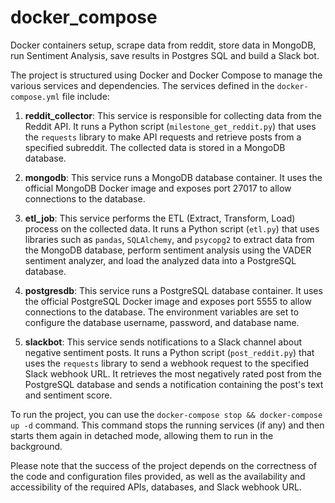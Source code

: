 # docker_compose
Docker containers setup, scrape data from reddit, store data in MongoDB, run Sentiment Analysis, save results in Postgres SQL and build a Slack bot.

The project is structured using Docker and Docker Compose to manage the various services and dependencies. The services defined in the `docker-compose.yml` file include:

1. **reddit_collector**: This service is responsible for collecting data from the Reddit API. It runs a Python script (`milestone_get_reddit.py`) that uses the `requests` library to make API requests and retrieve posts from a specified subreddit. The collected data is stored in a MongoDB database.

2. **mongodb**: This service runs a MongoDB database container. It uses the official MongoDB Docker image and exposes port 27017 to allow connections to the database.

3. **etl_job**: This service performs the ETL (Extract, Transform, Load) process on the collected data. It runs a Python script (`etl.py`) that uses libraries such as `pandas`, `SQLAlchemy`, and `psycopg2` to extract data from the MongoDB database, perform sentiment analysis using the VADER sentiment analyzer, and load the analyzed data into a PostgreSQL database.

4. **postgresdb**: This service runs a PostgreSQL database container. It uses the official PostgreSQL Docker image and exposes port 5555 to allow connections to the database. The environment variables are set to configure the database username, password, and database name.

5. **slackbot**: This service sends notifications to a Slack channel about negative sentiment posts. It runs a Python script (`post_reddit.py`) that uses the `requests` library to send a webhook request to the specified Slack webhook URL. It retrieves the most negatively rated post from the PostgreSQL database and sends a notification containing the post's text and sentiment score.

To run the project, you can use the `docker-compose stop && docker-compose up -d` command. This command stops the running services (if any) and then starts them again in detached mode, allowing them to run in the background.

Please note that the success of the project depends on the correctness of the code and configuration files provided, as well as the availability and accessibility of the required APIs, databases, and Slack webhook URL.
